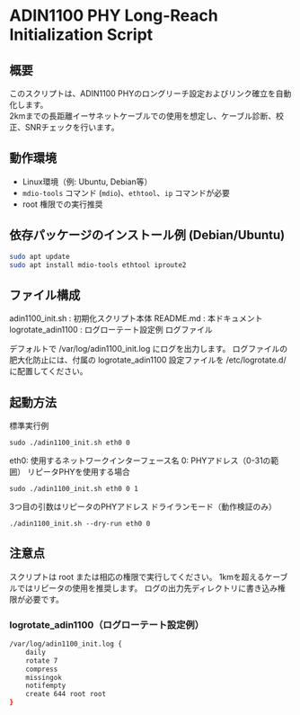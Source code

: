 # ADIN1100 PHY Long-Reach Initialization Script

## 概要
このスクリプトは、ADIN1100 PHYのロングリーチ設定およびリンク確立を自動化します。  
2kmまでの長距離イーサネットケーブルでの使用を想定し、ケーブル診断、校正、SNRチェックを行います。

## 動作環境
- Linux環境（例: Ubuntu, Debian等）
- `mdio-tools` コマンド (`mdio`)、`ethtool`、`ip` コマンドが必要
- root 権限での実行推奨

## 依存パッケージのインストール例 (Debian/Ubuntu)

```bash
sudo apt update
sudo apt install mdio-tools ethtool iproute2
```

## ファイル構成

adin1100_init.sh : 初期化スクリプト本体
README.md : 本ドキュメント
logrotate_adin1100 : ログローテート設定例
ログファイル

デフォルトで /var/log/adin1100_init.log にログを出力します。
ログファイルの肥大化防止には、付属の logrotate_adin1100 設定ファイルを /etc/logrotate.d/ に配置してください。

## 起動方法

標準実行例
```
sudo ./adin1100_init.sh eth0 0
```
eth0: 使用するネットワークインターフェース名
0: PHYアドレス（0-31の範囲）
リピータPHYを使用する場合
```
sudo ./adin1100_init.sh eth0 0 1
```
3つ目の引数はリピータのPHYアドレス
ドライランモード（動作検証のみ）
```
./adin1100_init.sh --dry-run eth0 0
```

## 注意点

スクリプトは root または相応の権限で実行してください。
1kmを超えるケーブルではリピータの使用を推奨します。
ログの出力先ディレクトリに書き込み権限が必要です。


### logrotate_adin1100（ログローテート設定例）

```bash
/var/log/adin1100_init.log {
    daily
    rotate 7
    compress
    missingok
    notifempty
    create 644 root root
}
```
